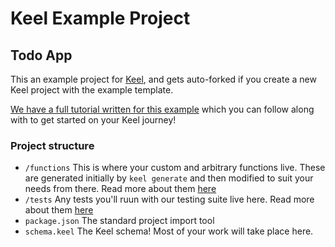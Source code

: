 # Keel Example Project

## Todo App

This an example project for [Keel](https://keel.xyz), and gets auto-forked if you create a new Keel project with the example template.

[We have a full tutorial written for this example](https://keel.notaku.site/getting-started/tutorial) which you can follow along with to get started on your Keel journey!

### Project structure

- `/functions` This is where your custom and arbitrary functions live. These are generated initially by `keel generate` and then modified to suit your needs from there. Read more about them [here]()
- `/tests` Any tests you'll ruun with our testing suite live here. Read more about them [here]()
- `package.json` The standard project import tool
- `schema.keel` The Keel schema! Most of your work will take place here.
